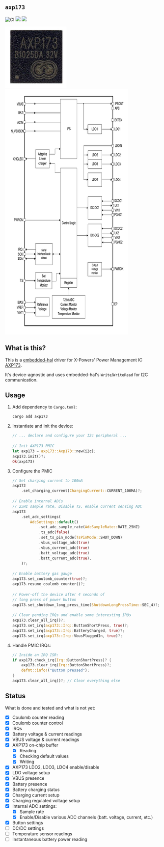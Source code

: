 ## `axp173`

![CI](https://github.com/eupn/axp173-rs/workflows/CI/badge.svg)
[![](https://img.shields.io/crates/v/axp173.svg?style=flat)](https://crates.io/crates/axp173)
[![](https://img.shields.io/crates/d/axp173.svg?maxAge=3600)](https://crates.io/crates/axp173)

<img src="doc/axp173.jpg" width="200" height="200"><img src="doc/axp173_block_diagram.png" width="400" height="800">

## What is this?

This is a [embedded-hal](https://github.com/rust-embedded/embedded-hal) driver 
for X-Powers' Power Management IC [AXP173](http://www.x-powers.com/en.php/Info/product_detail/article_id/27).

It's device-agnostic and uses embedded-hal's `Write`/`WriteRead` for I2C communication.

## Usage

1. Add dependency to `Cargo.toml`:

    ```bash
    cargo add axp173
    ```
    
2. Instantiate and init the device:

    ```rust
    // ... declare and configure your I2c peripheral ...
    
    // Init AXP173 PMIC
    let axp173 = axp173::Axp173::new(i2c);
    axp173.init()?;
    Ok(axp173)
    ```

3. Configure the PMIC

   ```rust
   // Set charging current to 100mA
   axp173
       .set_charging_current(ChargingCurrent::CURRENT_100MA)?;

   // Enable internal ADCs
   // 25Hz sample rate, Disable TS, enable current sensing ADC
   axp173
       .set_adc_settings(
           AdcSettings::default()
               .set_adc_sample_rate(AdcSampleRate::RATE_25HZ)
               .ts_adc(false)
               .set_ts_pin_mode(TsPinMode::SHUT_DOWN)
               .vbus_voltage_adc(true)
               .vbus_current_adc(true)
               .batt_voltage_adc(true)
               .batt_current_adc(true),
       )?;

   // Enable battery gas gauge
   axp173.set_coulomb_counter(true)?;
   axp173.resume_coulomb_counter()?;

   // Power-off the device after 4 seconds of
   // long press of power button
   axp173.set_shutdown_long_press_time(ShutdownLongPressTime::SEC_4)?;
   
   // Clear pending IRQs and enable some interesting IRQs
   axp173.clear_all_irq()?;
   axp173.set_irq(axp173::Irq::ButtonShortPress, true)?;
   axp173.set_irq(axp173::Irq::BatteryCharged, true)?;
   axp173.set_irq(axp173::Irq::VbusPluggedIn, true)?;
   ```
   
4. Handle PMIC IRQs:
   ```rust   
   // Inside an IRQ ISR:
   if axp173.check_irq(Irq::ButtonShortPress)? {
       axp173.clear_irq(Irq::ButtonShortPress)?;
       defmt::info!("Button pressed");
   }
   axp173.clear_all_irq()?; // Clear everything else
   ```

## Status

What is done and tested and what is not yet:

- [x] Coulomb counter reading
- [x] Coulomb counter control
- [x] IRQs
- [x] Battery voltage & current readings
- [x] VBUS voltage & current readings
- [x] AXP173 on-chip buffer
  - [x] Reading
  - [x] Checking default values
  - [x] Writing
- [x] AXP173 LDO2, LDO3, LDO4 enable/disable
- [x] LDO voltage setup
- [x] VBUS presence
- [x] Battery presence
- [x] Battery charging status
- [x] Charging current setup
- [x] Charging regulated voltage setup
- [x] Internal ADC settings:
  - [x] Sample rate
  - [x] Enable/Disable various ADC channels (batt. voltage, current, etc.)
- [x] Button settings
- [ ] DC/DC settings
- [ ] Temperature sensor readings
- [ ] Instantaneous battery power reading
